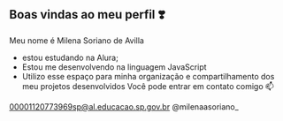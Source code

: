 ## Boas vindas ao meu perfil ❣️

Meu nome é Milena Soriano de Avilla 

- estou estudando na Alura;
- Estou me desenvolvendo na linguagem JavaScript
- Utilizo esse espaço para minha organização e compartilhamento dos meu projetos desenvolvidos
Você pode entrar em contato comigo 📫

00001120773969sp@al.educacao.sp.gov.br
@milenaasoriano_
